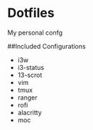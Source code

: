 # Dotfiles

My personal confg

##Included Configurations

* i3w
* i3-status
* 13-scrot
* vim
* tmux
* ranger
* rofi
* alacritty
* moc
